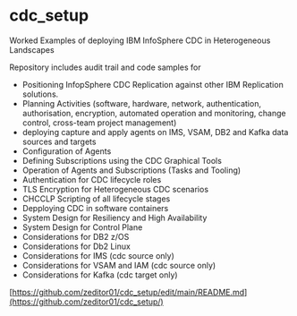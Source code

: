 # cdc_setup
Worked Examples of deploying IBM InfoSphere CDC in Heterogeneous Landscapes

Repository includes audit trail and code samples for 
* Positioning InfopSphere CDC Replication against other IBM Replication solutions.
* Planning Activities (software, hardware, network, authentication, authorisation, encryption, automated operation and monitoring, change control, cross-team project management)
* deploying capture and apply agents on IMS, VSAM, DB2 and Kafka data sources and targets
* Configuration of Agents
* Defining Subscriptions using the CDC Graphical Tools
* Operation of Agents and Subscriptions (Tasks and Tooling)
* Authentication for CDC lifecycle roles
* TLS Encryption for Heterogeneous CDC scenarios
* CHCCLP Scripting of all lifecycle stages
* Depploying CDC in software containers
* System Design for Resiliency and High Availability
* System Design for Control Plane
* Considerations for DB2 z/OS 
* Considerations for Db2 Linux
* Considerations for IMS (cdc source only)
* Considerations for VSAM and IAM (cdc source only)
* Considerations for Kafka (cdc target only)

[https://github.com/zeditor01/cdc_setup/edit/main/README.md](https://github.com/zeditor01/cdc_setup/)




